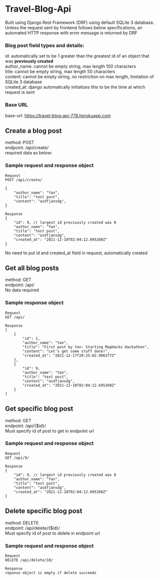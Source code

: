 # Travel-Blog-Api

Built using Django Rest Framework (DRF) using default SQLite 3 database. Unless the request sent by frontend follows below specifications, an automated HTTP response with error message is returned by DRF

### Blog post field types and details:

id: automatically set to be 1 greater than the greatest id of an object that was **previously created** <br>
author_name: cannot be empty string, max length 100 characters <br>
title: cannot be empty string, max length 50 characters <br>
content: cannot be empty string, no restriction on max length, limitation of SQLite 3 database <br>
created_at: django automatically initializes this to be the time at which request is sent

### Base URL

base-url: https://travel-blog-api-778.herokuapp.com

## Create a blog post

method: POST <br>
endpoint: /api/create/ <br>
required data as below:

### Sample request and response object

```
Request
POST /api/create/

{
    "author_name": "Yan",
    "title": "test post",
    "content": "asdfjansdg",
}

Response
{
    "id": 9, // largest id previously created was 8
    "author_name": "Yan",
    "title": "test post",
    "content": "asdfjansdg",
    "created_at": "2021-12-18T02:04:12.695260Z"
}
```

No need to put id and created_at field in request, automatically created

## Get all blog posts

method: GET <br>
endpoint: /api/ <br>
No data required

### Sample response object

```
Request
GET /api/

Response
[
    {
        "id": 1,
        "author_name": "Yan",
        "title": "First post by Yan: Starting MapHacks Hackathon",
        "content": "Let's get some stuff done!",
        "created_at": "2021-12-17T20:25:02.906377Z"
    },
    {
        "id": 9,
        "author_name": "Yan",
        "title": "test post",
        "content": "asdfjansdg",
        "created_at": "2021-12-18T02:04:12.695260Z"
    }
]
```

## Get specific blog post

method: GET <br>
endpoint: /api/{$id}/ <br>
Must specify id of post to get in endpoint url

### Sample request and response object

```
Request
GET /api/9/

Response
{
    "id": 9, // largest id previously created was 8
    "author_name": "Yan",
    "title": "test post",
    "content": "asdfjansdg",
    "created_at": "2021-12-18T02:04:12.695260Z"
}
```

## Delete specific blog post

method: DELETE <br>
endpoint: /api/delete/{$id}/ <br>
Must specify id of post to delete in endpoint url

### Sample request and response object

```
Request
DELETE /api/delete/10/

Response
reponse object is empty if delete succeeds
```
